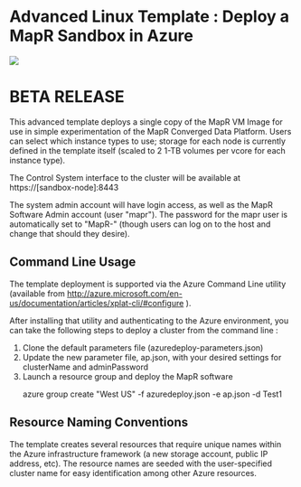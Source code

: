 # Advanced Linux Template : Deploy a MapR Sandbox in Azure

<a href="https://azuredeploy.net/" target="_blank">
    <img src="http://azuredeploy.net/deploybutton.png"/>
</a>


<h1>
BETA RELEASE
</h1>

This advanced template deploys a single copy of the MapR VM Image
for use in simple experimentation of the MapR Converged Data Platform.
Users can select which instance types to use; storage for each node is 
currently defined in the template itself (scaled to 2 1-TB volumes 
per vcore for each instance type).

The Control System interface to the cluster will be available at
    https://[sandbox-node]:8443

The system admin account will have login access, as well as the 
MapR Software Admin account (user "mapr").   The password for the 
mapr user is automatically set to "MapR-<hostname>" (though users 
can log on to the host and change that should they desire).

<h2>
Command Line Usage
</h2>

The template deployment is supported via the Azure Command Line 
utility (available from 
http://azure.microsoft.com/en-us/documentation/articles/xplat-cli/#configure ).

After installing that utility and authenticating to the Azure
environment, you can take the following steps to deploy a cluster
from the command line :
<ol>
<li>
Clone the default parameters file (azuredeploy-parameters.json) 
</li>
<li>
Update the new parameter file, ap.json, with your desired settings
for clusterName and adminPassword
</li>
<li>
Launch a resource group and deploy the MapR software
<p>
azure group create <MyGroup> "West US" -f azuredeploy.json -e ap.json -d Test1
</p
</li>
</ol>

<h2>
Resource Naming Conventions
</h2>

The template creates several resources that require unique names within
the Azure infrastructure framework (a new storage account, public IP 
address, etc).   The resource names are seeded with the user-specified
cluster name for easy identification among other Azure resources.

